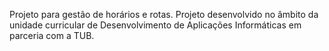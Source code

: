 Projeto para gestão de horários e rotas.
Projeto desenvolvido no âmbito da unidade curricular de Desenvolvimento de Aplicações Informáticas em parceria com a TUB.
